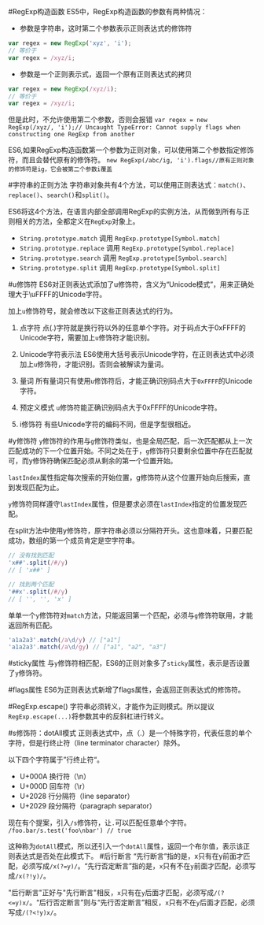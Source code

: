 #RegExp构造函数
ES5中，RegExp构造函数的参数有两种情况：
- 参数是字符串，这时第二个参数表示正则表达式的修饰符
```javascript
var regex = new RegExp('xyz', 'i');
// 等价于
var regex = /xyz/i;
```
- 参数是一个正则表示式，返回一个原有正则表达式的拷贝
```javascript
var regex = new RegExp(/xyz/i);
// 等价于
var regex = /xyz/i;
```
但是此时，不允许使用第二个参数，否则会报错
`var regex = new RegExp(/xyz/, 'i');// Uncaught TypeError: Cannot supply flags when constructing one RegExp from another`

ES6,如果RegExp构造函数第一个参数为正则对象，可以使用第二个参数指定修饰符，而且会替代原有的修饰符。
`new RegExp(/abc/ig, 'i').flags//原有正则对象的修饰符是ig，它会被第二个参数i覆盖 `

#字符串的正则方法
字符串对象共有4个方法，可以使用正则表达式：`match()`、`replace()`、`search()`和`split()`。

ES6将这4个方法，在语言内部全部调用RegExp的实例方法，从而做到所有与正则相关的方法，全都定义在`RegExp`对象上。

- `String.prototype.match` 调用 `RegExp.prototype[Symbol.match]`
- `String.prototype.replace` 调用 `RegExp.prototype[Symbol.replace]`
- `String.prototype.search` 调用 `RegExp.prototype[Symbol.search]`
- `String.prototype.split` 调用 `RegExp.prototype[Symbol.split]`

#u修饰符
ES6对正则表达式添加了u修饰符，含义为“Unicode模式”，用来正确处理大于\uFFFF的Unicode字符。

加上`u`修饰符号，就会修改以下这些正则表达式的行为。
1. 点字符
点(.)字符就是换行符以外的任意单个字符。对于码点大于0xFFFF的Unicode字符，需要加上`u`修饰符才能识别。

2. Unicode字符表示法
ES6使用大括号表示Unicode字符，在正则表达式中必须加上`u`修饰符，才能识别。否则会被解读为量词。
3. 量词
所有量词只有使用`u`修饰符后，才能正确识别码点大于`0xFFFF`的Unicode字符。

4. 预定义模式
`u`修饰符能正确识别码点大于0xFFFF的Unicode字符。

5. i修饰符
有些Unicode字符的编码不同，但是字型很相近。

#y修饰符
`y`修饰符的作用与`g`修饰符类似，也是全局匹配，后一次匹配都从上一次匹配成功的下一个位置开始。不同之处在于，`g`修饰符只要剩余位置中存在匹配就可，而y修饰符确保匹配必须从剩余的第一个位置开始。

`lastIndex`属性指定每次搜索的开始位置，g修饰符从这个位置开始向后搜索，直到发现匹配为止。

`y`修饰符同样遵守`lastIndex`属性，但是要求必须在`lastIndex`指定的位置发现匹配。

在split方法中使用y修饰符，原字符串必须以分隔符开头。这也意味着，只要匹配成功，数组的第一个成员肯定是空字符串。
```javascript
// 没有找到匹配
'x##'.split(/#/y)
// [ 'x##' ]

// 找到两个匹配
'##x'.split(/#/y)
// [ '', '', 'x' ]
```
单单一个`y`修饰符对`match`方法，只能返回第一个匹配，必须与`g`修饰符联用，才能返回所有匹配。
```javascript
'a1a2a3'.match(/a\d/y) // ["a1"]
'a1a2a3'.match(/a\d/gy) // ["a1", "a2", "a3"]
```

#sticky属性
与`y`修饰符相匹配，ES6的正则对象多了`sticky`属性，表示是否设置了`y`修饰符。

#flags属性
ES6为正则表达式新增了flags属性，会返回正则表达式的修饰符。

#RegExp.escape()
字符串必须转义，才能作为正则模式。所以提议`RegExp.escape(...)`将参数其中的反斜杠进行转义。

#s修饰符：dotAll模式
正则表达式中，点（.）是一个特殊字符，代表任意的单个字符，但是行终止符（line terminator character）除外。

以下四个字符属于”行终止符“。

- U+000A 换行符（\n）
- U+000D 回车符（\r）
- U+2028 行分隔符（line separator）
- U+2029 段分隔符（paragraph separator）

现在有个提案，引入`/s`修饰符，让`.`可以匹配任意单个字符。
`/foo.bar/s.test('foo\nbar') // true`

这种称为`dotAll`模式，所以还引入一个`dotAll`属性，返回一个布尔值，表示该正则表达式是否处在此模式下。
#后行断言
“先行断言”指的是，x只有在y前面才匹配，必须写成`/x(?=y)/`。“先行否定断言”指的是，`x`只有不在`y`前面才匹配，必须写成`/x(?!y)/`。

"后行断言"正好与"先行断言"相反，`x`只有在`y`后面才匹配，必须写成`/(?<=y)x/`。“后行否定断言”则与“先行否定断言”相反，`x`只有不在`y`后面才匹配，必须写成`/(?<!y)x/`。

